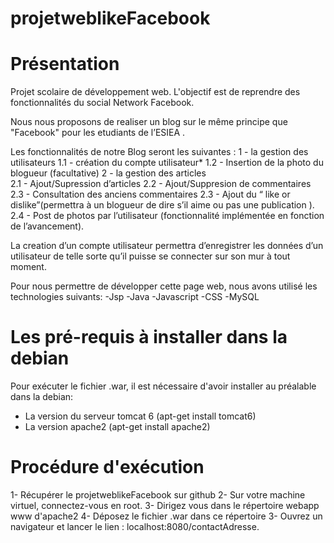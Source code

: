 projetweblikeFacebook
=====================

Présentation
============
Projet scolaire de développement web. L'objectif est de reprendre des fonctionnalités du social Network Facebook.

Nous nous proposons de realiser un blog  sur le même  principe que "Facebook" pour les etudiants de l’ESIEA .

Les fonctionnalités de notre Blog seront les suivantes :
1 - la gestion des utilisateurs 
	1.1 - création du compte utilisateur*
	1.2 - Insertion de la photo du blogueur  (facultative)
2 -  la gestion des articles 	
  2.1 - Ajout/Supression d’articles
  2.2 - Ajout/Suppresion de commentaires
  2.3 - Consultation des anciens commentaires
  2.3 - Ajout du “ like or dislike”(permettra à un blogueur de dire s’il aime ou pas une publication ).
  2.4 - Post de photos par l’utilisateur (fonctionnalité implémentée en fonction de l’avancement).
	
La creation d’un compte utilisateur permettra d’enregistrer les données d’un utilisateur 
de telle sorte qu’il puisse se connecter sur son mur à tout moment.

Pour nous permettre de développer cette page web, nous avons utilisé les technologies suivants:
  -Jsp
  -Java
  -Javascript
  -CSS
  -MySQL
  
Les pré-requis à installer dans la debian
=========================================
  
  Pour exécuter le fichier .war, il est nécessaire d'avoir installer au préalable dans la debian:
  - La version du serveur tomcat 6 (apt-get install tomcat6)
  - La version apache2 (apt-get install apache2)

Procédure d'exécution
======================

1- Récupérer le projetweblikeFacebook sur github
2- Sur votre machine virtuel, connectez-vous en root.
3- Dirigez vous dans le répertoire webapp www d'apache2
4- Déposez le fichier .war dans ce répertoire
3- Ouvrez un navigateur et lancer le lien : localhost:8080/contactAdresse.
